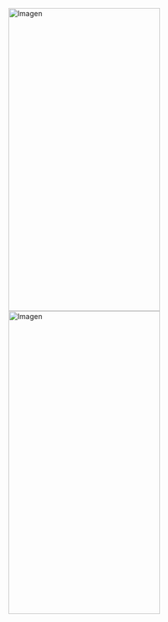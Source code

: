 <img src="https://github.com/user-attachments/assets/791d63c4-489f-41ac-bfb0-b8bb3daf26ad" 
       alt="Imagen" 
       width="300" 
       height="600"><img src="https://github.com/user-attachments/assets/619f8518-c91c-4a6c-a3cd-e3e25a9e2ecf" 
       alt="Imagen" 
       width="300" 
       height="600">
